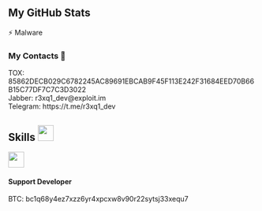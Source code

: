 <h2> My GitHub Stats </h2>
⚡ Malware 
<h3>My Contacts 💬</h3>
TOX: 85862DECB029C6782245AC89691EBCAB9F45F113E242F31684EED70B66B15C77DF7C7C3D3022</br>
Jabber: r3xq1_dev@exploit.im</br>
Telegram: https://t.me/r3xq1_dev
<h2> Skills <img src = "https://media2.giphy.com/media/QssGEmpkyEOhBCb7e1/giphy.gif?cid=ecf05e47a0n3gi1bfqntqmob8g9aid1oyj2wr3ds3mg700bl&rid=giphy.gif" width = 32px> </h2>
<a href= https://github.com/rahulbanerjee26?tab=repositories&q=&type=&language=csharp&sort= > <img width ='32px' src ='https://raw.githubusercontent.com/rahulbanerjee26/githubAboutMeGenerator/main/icons/csharp.svg'> </a>
<h4>Support Developer</h4>
BTC: bc1q68y4ez7xzz6yr4xpcxw8v90r22sytsj33xequ7
